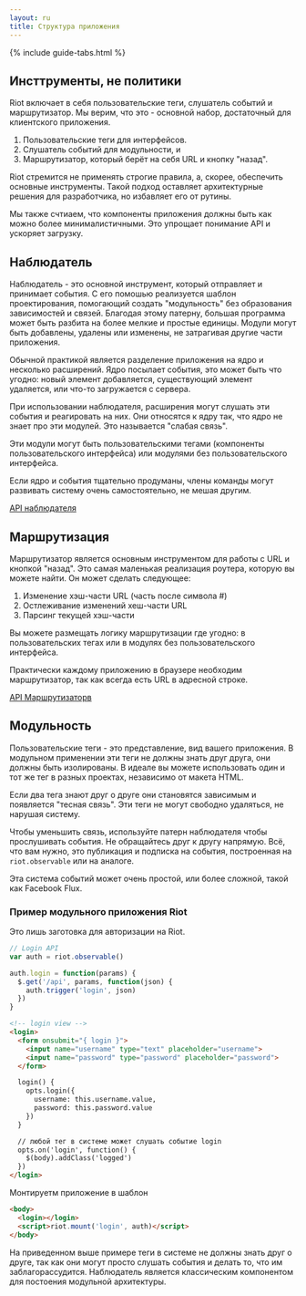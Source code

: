 ```yaml
---
layout: ru
title: Структура приложения
---
```


{% include guide-tabs.html %}

## Инсттрументы, не политики

Riot включает в себя пользовательские теги, слушатель событий и маршрутизатор. Мы верим, что это - основной набор, достаточный для клиентского приложения.

1. Пользовательские теги для интерфейсов.
2. Слушатель событий для модульности, и
3. Маршрутизатор, который берёт на себя URL и кнопку "назад".


Riot стремится  не применять строгие правила, а, скорее, обеспечить основные инструменты. Такой подход оставляет архитектурные решения для разработчика, но избавляет его от рутины.

Мы также счтиаем, что компоненты приложения должны быть как можно более минималистичными. Это упрощает понимание API и ускоряет загрузку.

## Наблюдатель

Наблюдатель - это основной инструмент, который отправляет и принимает события. С его помошью реализуется шаблон проектирования, помогающий создать "модульность" без образования зависимостей и связей. Благодая этому патерну, большая программа может быть разбита на более мелкие и простые единицы. Модули могут быть добавлены, удалены или изменены, не затрагивая другие части приложения.

Обычной практикой является разделение приложения на ядро и несколько расширений. Ядро посылает события, это может быть что угодно: новый элемент добавляется, существующий элемент удаляется, или что-то загружается с сервера.

При использовании наблюдателя, расширения могут слушать эти события и реагировать на них. Они относятся к ядру так, что ядро не знает про эти модулей. Это называется "слабая связь".

Эти модули могут быть пользовательскими тегами (компоненты пользовательского интерфейса) или модулями без пользовательского интерфейса.

Если ядро и события тщательно продуманы, члены команды могут развивать систему очень самостоятельно, не мешая другим.

[API наблюдателя](/api/observable/)

## Маршрутизация

Маршрутизатор является основным инструментом для работы с URL и кнопкой "назад". Это самая маленькая реализация роутера, которую вы можете найти. Он может сделать следующее:

1. Изменение хэш-части URL (часть после символа #)
2. Остлеживание изменений хеш-части URL
3. Парсинг текущей хэш-части

Вы можете размещать логику маршрутизации где угодно: в пользовательских тегах или в модулях без пользовательского интерфейса.

Практически каждому приложению в браузере необходим маршрутизатор, так как всегда есть URL в адресной строке.

[API Маршрутизаторв](/api/route/)

## Модульность

Пользовательские теги - это представление, вид вашего приложения. В модульном применении эти теги не должны знать друг друга, они должны быть изолированы. В идеале вы можете использовать один и тот же тег в разных проектах, независимо от макета HTML.

Если два тега знают друг о друге они становятся зависимым и появляется "тесная связь". Эти теги не могут свободно удаляться, не нарушая систему.

Чтобы уменьшить связь, используйте патерн наблюдателя чтобы прослушивать события. Не обращайтесь друг к другу напрямую. Всё, что вам нужно, это публикация и подписка на события, построенная на `riot.observable` или на аналоге.

Эта система событий может очень простой, или более сложной, такой как Facebook Flux.

### Пример модульного приложения Riot

Это лишь заготовка для авторизации на Riot.

```js
// Login API
var auth = riot.observable()

auth.login = function(params) {
  $.get('/api', params, function(json) {
    auth.trigger('login', json)
  })
}
```
```html
<!-- login view -->
<login>
  <form onsubmit="{ login }">
    <input name="username" type="text" placeholder="username">
    <input name="password" type="password" placeholder="password">
  </form>

  login() {
    opts.login({
      username: this.username.value,
      password: this.password.value
    })
  }

  // любой тег в системе может слушать событие login
  opts.on('login', function() {
    $(body).addClass('logged')
  })
</login>
```

Монтируетм приложение в шаблон

```html
<body>
  <login></login>
  <script>riot.mount('login', auth)</script>
</body>
```

На приведенном выше примере теги в системе не должны знать друг о друге, так как они могут просто слушать события и делать то, что им заблагорассудится. Наблюдатель является классическим компонентом для постоения модульной архитектуры.

